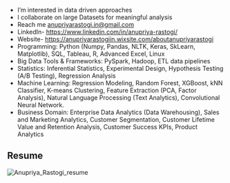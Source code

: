 - I’m interested in data driven approaches
- I collaborate on large Datasets for meaningful analysis
- Reach me anupriyarastogi.in@gmail.com
- LinkedIn- https://www.linkedin.com/in/anupriya-rastogi/
- Website- https://anupriyarastogiin.wixsite.com/aboutanupriyarastogi
- Programming: Python (Numpy, Pandas, NLTK, Keras, SkLearn, Matplotlib), SQL, Tableau, R, Advanced Excel, Linux
- Big Data Tools & Frameworks: PySpark, Hadoop, ETL data pipelines
- Statistics: Inferential Statistics, Experimental Design, Hypothesis Testing (A/B Testing), Regression Analysis
- Machine Learning: Regression Modeling, Random Forest, XGBoost, kNN Classifier, K-means Clustering, Feature Extraction (PCA, Factor Analysis), Natural Language Processing (Text Analytics), Convolutional Neural Network.
- Business Domain: Enterprise Data Analytics (Data Warehousing), Sales and Marketing Analytics, Customer Segmentation, Customer Lifetime Value and Retention Analysis, Customer Success KPIs, Product Analytics 

## Resume
![Anupriya_Rastogi_resume](https://github.com/AnupriyaRastogi/Analyzing-Banking-Trends/assets/100975423/5de32dbe-81cd-4adf-980d-fd02595bb1c8)


<!---
AnupriyaRastogi/AnupriyaRastogi is a ✨ special ✨ repository because its `README.md` (this file) appears on your GitHub profile.
You can click the Preview link to take a look at your changes.
--->

